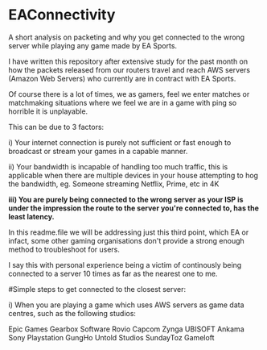 # EAConnectivity
A short analysis on packeting and why you get connected to the wrong server while playing any game made by EA Sports.


I have written this repository after extensive study for the past month on how the packets released from our routers travel and reach AWS servers (Amazon Web Servers) who currently are in contract with EA Sports.

Of course there is a lot of times, we as gamers, feel we enter matches or matchmaking situations where we feel we are in a game with ping so horrible it is unplayable.

This can be due to 3 factors:
<br>

i) Your internet connection is purely not sufficient or fast enough to broadcast or stream your games in a capable manner.
<br>

ii) Your bandwidth is incapable of handling too much traffic, this is applicable when there are multiple devices in your house attempting to hog the bandwidth, eg. Someone streaming Netflix, Prime, etc in 4K

<b>iii) You are purely being connected to the wrong server as your ISP is under the impression the route to the server you're connected to, has the least latency.</b>
 

 <h>In this readme.file we will be addressing just this third point, which EA or infact, some other gaming organisations don't provide a strong enough method to troubleshoot for users.</h>
  
  I say this with personal experience being a victim of continously being connected to a server 10 times as far as the nearest one to me.
  
  #Simple steps to get connected to the closest server:
  
  i) When you are playing a game which uses AWS servers as game data centres, such as the following studios:
  
Epic Games
Gearbox Software
Rovio
Capcom
Zynga
UBISOFT
Ankama
Sony Playstation
GungHo
Untold Studios
SundayToz
Gameloft
 
  
